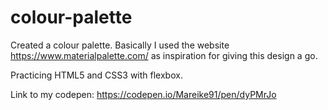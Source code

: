 # colour-palette

Created a colour palette. Basically I used the website https://www.materialpalette.com/ as inspiration for giving this design a go.

Practicing HTML5 and CSS3 with flexbox.

Link to my codepen: https://codepen.io/Mareike91/pen/dyPMrJo

